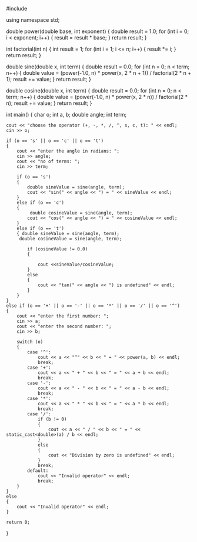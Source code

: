 #include <iostream>

using namespace std;

double power(double base, int exponent)
{
    double result = 1.0;
    for (int i = 0; i < exponent; i++)
    {
        result = result * base;
    }
    return result;
}

int factorial(int n)
{
    int result = 1;
    for (int i = 1; i <= n; i++)
    {
        result *= i;
    }
    return result;
}

double sine(double x, int term)
{
    double result = 0.0;
    for (int n = 0; n < term; n++)
    {
        double value = (power(-1.0, n) * power(x, 2 * n + 1)) / factorial(2 * n + 1);
        result += value;
    }
    return result;
}

double cosine(double x, int term)
{
    double result = 0.0;
    for (int n = 0; n < term; n++)
    {
        double value = (power(-1.0, n) * power(x, 2 * n)) / factorial(2 * n);
        result += value;
    }
    return result;
}

int main()
{
    char o;
    int a, b;
    double angle;
    int term;

    cout << "choose the operator (+, -, *, /, ^, s, c, t): " << endl;
    cin >> o;

    if (o == 's' || o == 'c' || o == 't')
    {
        cout << "enter the angle in radians: ";
        cin >> angle;
        cout << "no of terms: ";
        cin >> term;

        if (o == 's')
        {
            double sineValue = sine(angle, term);
            cout << "sin(" << angle << ") = " << sineValue << endl;
        }
        else if (o == 'c')
        {
             double cosineValue = sine(angle, term);
            cout << "cos(" << angle << ") = " << cosineValue << endl;
        }
        else if (o == 't')
        { double sineValue = sine(angle, term);
         double cosineValue = sine(angle, term);
            
            if (cosineValue != 0.0)
            {
               
                cout <<sineValue/cosineValue;
            }
            else
            {
                cout << "tan(" << angle << ") is undefined" << endl;
            }
        }
    }
    else if (o == '+' || o == '-' || o == '*' || o == '/' || o == '^')
    {
        cout << "enter the first number: ";
        cin >> a;
        cout << "enter the second number: ";
        cin >> b;

        switch (o)
        {
            case '^':
                cout << a << "^" << b << " = " << power(a, b) << endl;
                break;
            case '+':
                cout << a << " + " << b << " = " << a + b << endl;
                break;
            case '-':
                cout << a << " - " << b << " = " << a - b << endl;
                break;
            case '*':
                cout << a << " * " << b << " = " << a * b << endl;
                break;
            case '/':
                if (b != 0)
                {
                    cout << a << " / " << b << " = " << static_cast<double>(a) / b << endl;
                }
                else
                {
                    cout << "Division by zero is undefined" << endl;
                }
                break;
            default:
                cout << "Invalid operator" << endl;
                break;
        }
    }
    else
    {
        cout << "Invalid operator" << endl;
    }

    return 0;
}
